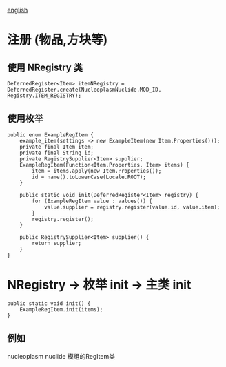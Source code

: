 [english](../registry.md)

# 注册 (物品,方块等)

## 使用 NRegistry 类
    DeferredRegister<Item> itemNRegistry = DeferredRegister.create(NucleoplasmNuclide.MOD_ID, Registry.ITEM_REGISTRY);


## 使用枚举
    public enum ExampleRegItem {
        example_item(settings -> new ExampleItem(new Item.Properties()));
        private final Item item;
        private final String id;
        private RegistrySupplier<Item> supplier;
        ExampleRegItem(Function<Item.Properties, Item> items) {
            item = items.apply(new Item.Properties());
            id = name().toLowerCase(Locale.ROOT);
        }

        public static void init(DeferredRegister<Item> registry) {
            for (ExampleRegItem value : values()) {
                value.supplier = registry.register(value.id, value.item);
            }
            registry.register();
        }

        public RegistrySupplier<Item> supplier() {
            return supplier;
        }
    }

# NRegistry -> 枚举 init -> 主类 init
    public static void init() {
        ExampleRegItem.init(items);
    }
	
## 例如
nucleoplasm nuclide 模组的RegItem类